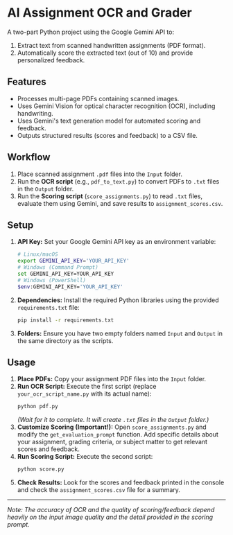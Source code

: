 # AI Assignment OCR and Grader

A two-part Python project using the Google Gemini API to:
1.  Extract text from scanned handwritten assignments (PDF format).
2.  Automatically score the extracted text (out of 10) and provide personalized feedback.

## Features

* Processes multi-page PDFs containing scanned images.
* Uses Gemini Vision for optical character recognition (OCR), including handwriting.
* Uses Gemini's text generation model for automated scoring and feedback.
* Outputs structured results (scores and feedback) to a CSV file.

## Workflow

1.  Place scanned assignment `.pdf` files into the `Input` folder.
2.  Run the **OCR script** (e.g., `pdf_to_text.py`) to convert PDFs to `.txt` files in the `Output` folder.
3.  Run the **Scoring script** (`score_assignments.py`) to read `.txt` files, evaluate them using Gemini, and save results to `assignment_scores.csv`.

## Setup

1.  **API Key:** Set your Google Gemini API key as an environment variable:
    ```bash
    # Linux/macOS
    export GEMINI_API_KEY='YOUR_API_KEY'
    # Windows (Command Prompt)
    set GEMINI_API_KEY=YOUR_API_KEY
    # Windows (PowerShell)
    $env:GEMINI_API_KEY='YOUR_API_KEY'
    ```

2.  **Dependencies:** Install the required Python libraries using the provided `requirements.txt` file:
    ```bash
    pip install -r requirements.txt
    ```

3.  **Folders:** Ensure you have two empty folders named `Input` and `Output` in the same directory as the scripts.

## Usage

1.  **Place PDFs:** Copy your assignment PDF files into the `Input` folder.
2.  **Run OCR Script:** Execute the first script (replace `your_ocr_script_name.py` with its actual name):
    ```bash
    python pdf.py
    ```
    *(Wait for it to complete. It will create `.txt` files in the `Output` folder.)*
3.  **Customize Scoring (Important!):** Open `score_assignments.py` and modify the `get_evaluation_prompt` function. Add specific details about your assignment, grading criteria, or subject matter to get relevant scores and feedback.
4.  **Run Scoring Script:** Execute the second script:
    ```bash
    python score.py
    ```
5.  **Check Results:** Look for the scores and feedback printed in the console and check the `assignment_scores.csv` file for a summary.

---

*Note: The accuracy of OCR and the quality of scoring/feedback depend heavily on the input image quality and the detail provided in the scoring prompt.*
